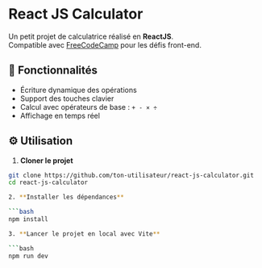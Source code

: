 # React JS Calculator

Un petit projet de calculatrice réalisé en **ReactJS**.  
Compatible avec [FreeCodeCamp](https://www.freecodecamp.org/) pour les défis front-end.

## 🧠 Fonctionnalités

- Écriture dynamique des opérations
- Support des touches clavier
- Calcul avec opérateurs de base : `+ - × ÷`
- Affichage en temps réel

## ⚙️ Utilisation

1. **Cloner le projet**

```bash
git clone https://github.com/ton-utilisateur/react-js-calculator.git
cd react-js-calculator

2. **Installer les dépendances**

```bash
npm install

3. **Lancer le projet en local avec Vite**

```bash
npm run dev
